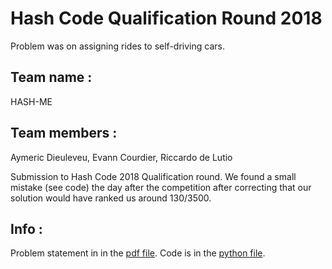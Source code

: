 # Hash Code Qualification Round 2018

Problem was on assigning rides to self-driving cars.

## Team name :

HASH-ME

## Team members :

Aymeric Dieuleveu,
Evann Courdier,
Riccardo de Lutio 


Submission to Hash Code 2018 Qualification round. We found a small mistake (see code) the day after the competition after correcting that our solution would have ranked us around 130/3500.

## Info :

Problem statement in in the [pdf file](online_qualification_round_2018.pdf).
Code is in the [python file](hashcodequalification.py).
